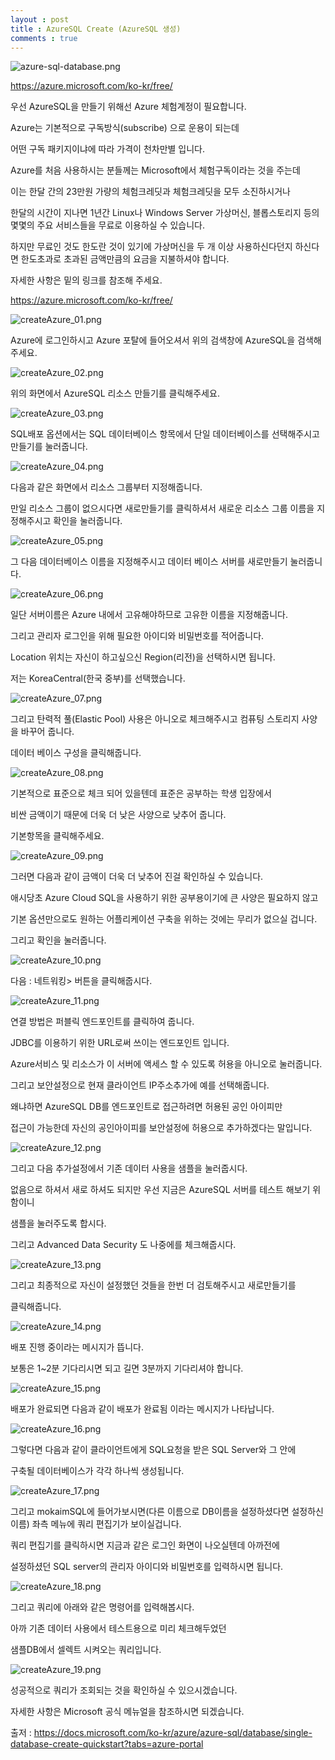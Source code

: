 ```yaml
---
layout : post
title : AzureSQL Create (AzureSQL 생성)
comments : true
---
```


![azure-sql-database.png](/assets/AzureSQL_Create/azure-sql-database.png)


https://azure.microsoft.com/ko-kr/free/

우선 AzureSQL을 만들기 위해선 Azure 체험계정이 필요합니다.

Azure는 기본적으로 구독방식(subscribe) 으로 운용이 되는데

어떤 구독 패키지이냐에 따라 가격이 천차만별 입니다.

Azure를 처음 사용하시는 분들께는 Microsoft에서 체험구독이라는 것을 주는데

이는 한달 간의 23만원 가량의 체험크레딧과 체험크레딧을 모두 소진하시거나

한달의 시간이 지나면 1년간 Linux나 Windows Server 가상머신, 블롭스토리지 등의 몇몇의 주요 서비스들을 무료로 이용하실 수 있습니다.

하지만 무료인 것도 한도란 것이 있기에 가상머신을 두 개 이상 사용하신다던지 하신다면 한도초과로 초과된 금액만큼의 요금을 지불하셔야 합니다.

자세한 사항은 밑의 링크를 참조해 주세요.

https://azure.microsoft.com/ko-kr/free/



![createAzure_01.png](/assets/AzureSQL_Create/createAzure_01.png)

Azure에 로그인하시고 Azure 포탈에 들어오셔서 위의 검색창에 AzureSQL을 검색해주세요.



![createAzure_02.png](/assets/AzureSQL_Create/createAzure_02.png)


위의 화면에서 AzureSQL 리소스 만들기를 클릭해주세요.


![createAzure_03.png](/assets/AzureSQL_Create/createAzure_03.png)

SQL배포 옵션에서는 SQL 데이터베이스 항목에서 단일 데이터베이스를 선택해주시고 만들기를 눌러줍니다.

![createAzure_04.png](/assets/AzureSQL_Create/createAzure_04.png)

다음과 같은 화면에서 리소스 그룹부터 지정해줍니다.

만일 리소스 그룹이 없으시다면 새로만들기를 클릭하셔서 새로운 리소스 그룹 이름을 지정해주시고 확인을 눌러줍니다.

![createAzure_05.png](/assets/AzureSQL_Create/createAzure_05.png)

그 다음 데이터베이스 이름을 지정해주시고 데이터 베이스 서버를 새로만들기 눌러줍니다.

![createAzure_06.png](/assets/AzureSQL_Create/createAzure_06.png)

일단 서버이름은 Azure 내에서 고유해야하므로 고유한 이름을 지정해줍니다.

그리고 관리자 로그인을 위해 필요한 아이디와 비밀번호를 적어줍니다.

Location 위치는 자신이 하고싶으신 Region(리전)을 선택하시면 됩니다.

저는 KoreaCentral(한국 중부)를 선택했습니다.



![createAzure_07.png](/assets/AzureSQL_Create/createAzure_07.png)

그리고 탄력적 풀(Elastic Pool) 사용은 아니오로 체크해주시고 컴퓨팅 스토리지 사양을 바꾸어 줍니다.

데이터 베이스 구성을 클릭해줍니다.


![createAzure_08.png](/assets/AzureSQL_Create/createAzure_08.png)


기본적으로 표준으로 체크 되어 있을텐데 표준은 공부하는 학생 입장에서

 비싼 금액이기 때문에 더욱 더 낮은 사양으로 낮추어 줍니다.

 기본항목을 클릭해주세요.


![createAzure_09.png](/assets/AzureSQL_Create/createAzure_09.png)


그러면 다음과 같이 금액이 더욱 더 낮추어 진걸 확인하실 수 있습니다.

애시당초 Azure Cloud SQL을 사용하기 위한 공부용이기에 큰 사양은 필요하지
않고

기본 옵션만으로도 원하는 어플리케이션 구축을 위하는 것에는 무리가 없으실 겁니다.

그리고 확인을 눌러줍니다.


![createAzure_10.png](/assets/AzureSQL_Create/createAzure_10.png)

다음 : 네트워킹> 버튼을 클릭해줍시다.

![createAzure_11.png](/assets/AzureSQL_Create/createAzure_11.png)

연결 방법은 퍼블릭 엔드포인트를 클릭하여 줍니다.

JDBC를 이용하기 위한 URL로써 쓰이는 엔드포인트 입니다.

Azure서비스 및 리소스가 이 서버에 액세스 할 수 있도록 허용을 아니오로
눌러줍니다.

그리고 보안설정으로 현재 클라이언트 IP주소추가에 예를 선택해줍니다.

왜냐하면 AzureSQL DB를 엔드포인트로 접근하려면 허용된 공인 아이피만

접근이 가능한데 자신의 공인아이피를 보안설정에 허용으로 추가하겠다는 말입니다.

![createAzure_12.png](/assets/AzureSQL_Create/createAzure_12.png)

그리고 다음 추가설정에서 기존 데이터 사용을 샘플을 눌러줍시다.

없음으로 하셔서 새로 하셔도 되지만 우선 지금은 AzureSQL 서버를 테스트 해보기 위함이니

샘플을 눌러주도록 합시다.

그리고 Advanced Data Security 도 나중에를 체크해줍시다.

![createAzure_13.png](/assets/AzureSQL_Create/createAzure_13.png)

그리고 최종적으로 자신이 설정했던 것들을 한번 더 검토해주시고 새로만들기를

클릭해줍니다.

![createAzure_14.png](/assets/AzureSQL_Create/createAzure_14.png)

배포 진행 중이라는 메시지가 뜹니다.

보통은 1~2분 기다리시면 되고 길면 3분까지 기다리셔야 합니다.

![createAzure_15.png](/assets/AzureSQL_Create/createAzure_15.png)

배포가 완료되면 다음과 같이 배포가 완료됨 이라는 메시지가 나타납니다.

![createAzure_16.png](/assets/AzureSQL_Create/createAzure_16.png)

그렇다면 다음과 같이 클라이언트에게 SQL요청을 받은 SQL Server와 그 안에

구축될 데이터베이스가 각각 하나씩 생성됩니다.

![createAzure_17.png](/assets/AzureSQL_Create/createAzure_17.png)

그리고 mokaimSQL에 들어가보시면(다른 이름으로 DB이름을 설정하셨다면 설정하신 이름) 좌측 메뉴에 쿼리 편집기가 보이실겁니다.

쿼리 편집기를 클릭하시면 지금과 같은 로그인 화면이 나오실텐데 아까전에

설정하셨던 SQL server의 관리자 아이디와 비밀번호를 입력하시면 됩니다.

![createAzure_18.png](/assets/AzureSQL_Create/createAzure_18.png)


그리고 쿼리에 아래와 같은 명령어를 입력해봅시다.

아까 기존 데이터 사용에서 테스트용으로 미리 체크해두었던

샘플DB에서 셀렉트 시켜오는 쿼리입니다.


<script src="https://gist.github.com/mokaim/cad3965d781ae68da270c2b3f6d23599.js"></script>




![createAzure_19.png](/assets/AzureSQL_Create/createAzure_19.png)


성공적으로 쿼리가 조회되는 것을 확인하실 수 있으시겠습니다.

자세한 사항은 Microsoft 공식 메뉴얼을 참조하시면 되겠습니다.


출저 : https://docs.microsoft.com/ko-kr/azure/azure-sql/database/single-database-create-quickstart?tabs=azure-portal
